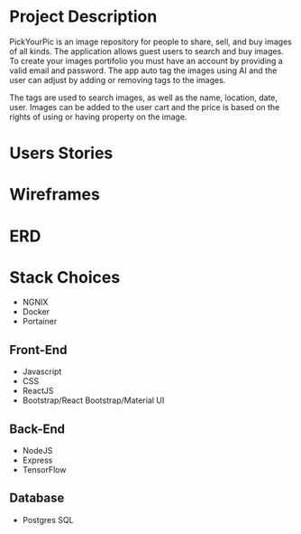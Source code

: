 # Project Description

PickYourPic is an image repository for people to share, sell, and buy images of all kinds. The application
allows guest users to search and buy images. To create your images portifolio you must have an account by
providing a valid email and password. The app auto tag the images using AI and the user can adjust by adding
or removing tags to the images.

The tags are used to search images, as well as the name, location, date, user. Images can be added to the user cart and the price is based on the rights of using or having property on the image.



# Users Stories

# Wireframes

# ERD

# Stack Choices
* NGNIX
* Docker
* Portainer
## Front-End
* Javascript
* CSS
* ReactJS
* Bootstrap/React Bootstrap/Material UI
## Back-End
* NodeJS
* Express
* TensorFlow
## Database
* Postgres SQL